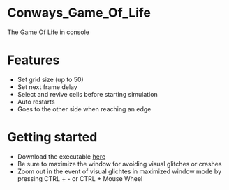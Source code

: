 # Conways_Game_Of_Life
The Game Of Life in console

# Features

- Set grid size (up to 50)
- Set next frame delay
- Select and revive cells before starting simulation
- Auto restarts
- Goes to the other side when reaching an edge

# Getting started

 - Download the executable [here](https://github.com/SagMeinenNamen/Conways_Game_Of_Life/releases/latest/download/Conways_Game_Of_Life.exe)
 - Be sure to maximize the window for avoiding visual glitches or crashes
 - Zoom out in the event of visual glichtes in maximized window mode by pressing CTRL + - or CTRL + Mouse Wheel
